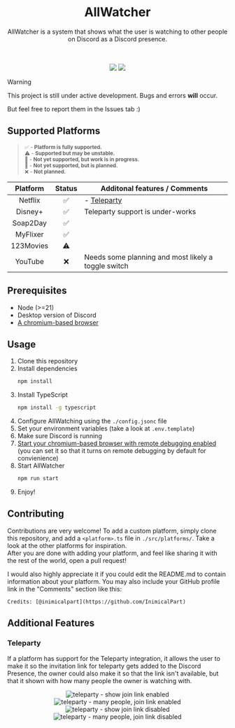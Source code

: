 <h1 align="center">AllWatcher</h1>
<p align="center">AllWatcher is a system that shows what the user is watching to other people on Discord as a Discord presence.</p>
<br>
<br>
<div align="center">
  <img src="https://github.com/InimicalPart/AllWatcher/assets/37552123/6440815b-7e11-47ee-aa22-120f792fdf71"/>
  <img src="https://github.com/InimicalPart/AllWatcher/assets/37552123/c21e8991-ec3c-410b-914f-9c0d214a8194"/>
</div>

> [!WARNING]
> This project is still under active development. Bugs and errors **will** occur.
>
> But feel free to report them in the Issues tab :)

## Supported Platforms
> <sub>✅ - **Platform is fully supported.**<br></sub>
> <sub>⚠️ - **Supported but may be unstable.**<br></sub>
> <sub>🚧 - **Not yet supported, but work is in progress.**<br></sub>
> <sub>🤔 - **Not yet supported, but is planned.**<br></sub>
> <sub>❌ - **Not planned.**<br></sub>

| Platform | Status | Additonal features / Comments |
| :---: | :---: | --- |
| Netflix | ✅ | - [Teleparty](#teleparty) |
| Disney+ | ✅ | Teleparty support is under-works |
| Soap2Day | ✅ | 
| MyFlixer | ✅ |
| 123Movies | ⚠️ |
| YouTube | :x: | Needs some planning and most likely a toggle switch |

## Prerequisites
- Node (>=21)
- Desktop version of Discord
- [A chromium-based browser](https://alternativeto.net/category/browsers/chromium-based/)

## Usage
1. Clone this repository
2. Install dependencies
   ```bash
   npm install
   ```
3. Install TypeScript
   ```bash
   npm install -g typescript
   ``` 
5. Configure AllWatching using the `./config.jsonc` file
6. Set your environment variables (take a look at `.env.template`)
7. Make sure Discord is running
8. [Start your chromium-based browser with remote debugging enabled](https://stackoverflow.com/a/56457835) (you can set it so that it turns on remote debugging by default for convienience)
9. Start AllWatcher
    ```bash
    npm run start
    ```
10. Enjoy!


## Contributing
Contributions are very welcome! To add a custom platform, simply clone this repository, and add a `<platform>.ts` file in `./src/platforms/`. Take a look at the other platforms for inspiration.<br>
After you are done with adding your platform, and feel like sharing it with the rest of the world, open a pull request!

I would also highly appreciate it if you could edit the README.md to contain information about your platform. You may also include your GitHub profile link in the "Comments" section like this:
```
Credits: [@inimicalpart](https://github.com/InimicalPart)
```

## Additional Features

### Teleparty
If a platform has support for the Teleparty integration, it allows the user to make it so the invitation link for teleparty gets added to the Discord Presence, the owner could also make it so that the link isn't available, but that it shown with how many people the owner is watching with.

<div align="center">
  <img alt="teleparty - show join link enabled" src="https://github.com/InimicalPart/AllWatcher/assets/37552123/6f40f6b7-4577-4948-a3af-3f9b6d81072a"/>
  <img alt="teleparty - many people, join link enabled" src="https://github.com/InimicalPart/AllWatcher/assets/37552123/853506f8-da29-45de-926c-934778226e26"/>
  <br>
  <img alt="teleparty - show join link disabled" src="https://github.com/InimicalPart/AllWatcher/assets/37552123/757ef1ec-cf9a-4d7a-b67b-5c178732f3ce"/>
  <img alt="teleparty - many people, join link disabled" src="https://github.com/InimicalPart/AllWatcher/assets/37552123/f906fd68-e630-4c1b-bb39-d45d5bec0630"/>
</div>
